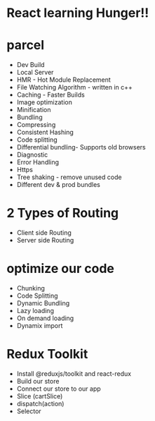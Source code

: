 # React learning Hunger!!

# parcel

- Dev Build
- Local Server
- HMR - Hot Module Replacement
- File Watching Algorithm - written in c++
- Caching - Faster Builds
- Image optimization
- Minification
- Bundling
- Compressing
- Consistent Hashing
- Code splitting
- Differential bundling- Supports old browsers
- Diagnostic
- Error Handling
- Https
- Tree shaking - remove unused code
- Different dev & prod bundles

# 2 Types of Routing

- Client side Routing
- Server side Routing

# optimize our code

- Chunking
- Code Splitting
- Dynamic Bundling
- Lazy loading
- On demand loading
- Dynamix import

# Redux Toolkit

- Install @reduxjs/toolkit and react-redux
- Build our store
- Connect our store to our app
- Slice (cartSlice)
- dispatch(action)
- Selector
